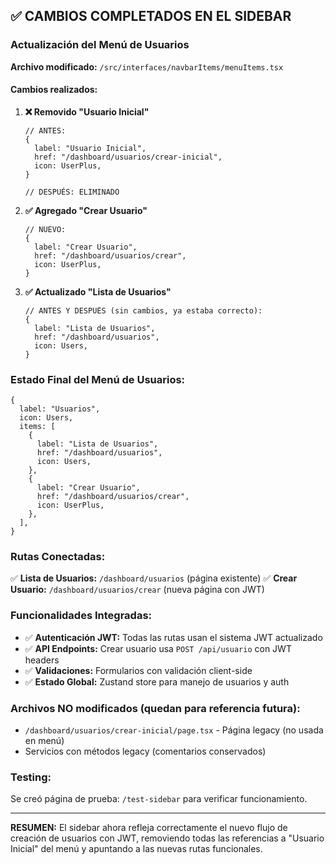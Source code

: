 ## ✅ CAMBIOS COMPLETADOS EN EL SIDEBAR

### Actualización del Menú de Usuarios

**Archivo modificado:** `/src/interfaces/navbarItems/menuItems.tsx`

#### Cambios realizados:

1. **❌ Removido "Usuario Inicial"**
   ```tsx
   // ANTES:
   {
     label: "Usuario Inicial",
     href: "/dashboard/usuarios/crear-inicial",
     icon: UserPlus,
   }
   
   // DESPUÉS: ELIMINADO
   ```

2. **✅ Agregado "Crear Usuario"**
   ```tsx
   // NUEVO:
   {
     label: "Crear Usuario",
     href: "/dashboard/usuarios/crear",
     icon: UserPlus,
   }
   ```

3. **✅ Actualizado "Lista de Usuarios"**
   ```tsx
   // ANTES Y DESPUÉS (sin cambios, ya estaba correcto):
   {
     label: "Lista de Usuarios", 
     href: "/dashboard/usuarios",
     icon: Users,
   }
   ```

### Estado Final del Menú de Usuarios:

```tsx
{
  label: "Usuarios",
  icon: Users,
  items: [
    {
      label: "Lista de Usuarios",
      href: "/dashboard/usuarios", 
      icon: Users,
    },
    {
      label: "Crear Usuario",
      href: "/dashboard/usuarios/crear",
      icon: UserPlus,
    },
  ],
}
```

### Rutas Conectadas:

✅ **Lista de Usuarios:** `/dashboard/usuarios` (página existente)
✅ **Crear Usuario:** `/dashboard/usuarios/crear` (nueva página con JWT)

### Funcionalidades Integradas:

- ✅ **Autenticación JWT:** Todas las rutas usan el sistema JWT actualizado
- ✅ **API Endpoints:** Crear usuario usa `POST /api/usuario` con JWT headers
- ✅ **Validaciones:** Formularios con validación client-side
- ✅ **Estado Global:** Zustand store para manejo de usuarios y auth

### Archivos NO modificados (quedan para referencia futura):

- `/dashboard/usuarios/crear-inicial/page.tsx` - Página legacy (no usada en menú)
- Servicios con métodos legacy (comentarios conservados)

### Testing:

Se creó página de prueba: `/test-sidebar` para verificar funcionamiento.

---

**RESUMEN:** El sidebar ahora refleja correctamente el nuevo flujo de creación de usuarios con JWT, removiendo todas las referencias a "Usuario Inicial" del menú y apuntando a las nuevas rutas funcionales.